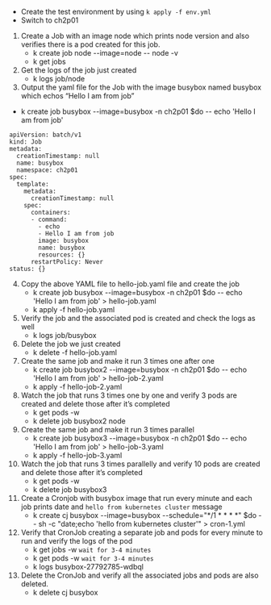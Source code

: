 - Create the test environment by using `k apply -f env.yml`
- Switch to ch2p01

1. Create a Job with an image node which prints node version and also verifies there is a pod created for this job.
    - k create job node --image=node -- node -v
    - k get jobs
2. Get the logs of the job just created
    - k logs job/node
3. Output the yaml file for the Job with the image busybox named busybox which echos “Hello I am from job”
- k create job busybox --image=busybox -n ch2p01 $do -- echo 'Hello I am from job' 
```
apiVersion: batch/v1
kind: Job
metadata:
  creationTimestamp: null
  name: busybox
  namespace: ch2p01
spec:
  template:
    metadata:
      creationTimestamp: null
    spec:
      containers:
      - command:
        - echo
        - Hello I am from job
        image: busybox
        name: busybox
        resources: {}
      restartPolicy: Never
status: {}
```
4. Copy the above YAML file to hello-job.yaml file and create the job
    - k create job busybox --image=busybox -n ch2p01 $do -- echo 'Hello I am from job' > hello-job.yaml
    - k apply -f hello-job.yaml
5. Verify the job and the associated pod is created and check the logs as well
    - k logs job/busybox
6. Delete the job we just created
    - k delete -f hello-job.yaml 
7. Create the same job and make it run 3 times one after one
    - k create job busybox2 --image=busybox -n ch2p01 $do -- echo 'Hello I am from job' > hello-job-2.yaml
    - k apply -f hello-job-2.yaml 
8. Watch the job that runs 3 times one by one and verify 3 pods are created and delete those after it’s completed
    - k get pods -w
    - k delete job busybox2 node
9. Create the same job and make it run 3 times parallel
    - k create job busybox3 --image=busybox -n ch2p01 $do -- echo 'Hello I am from job' > hello-job-3.yaml
    - k apply -f hello-job-3.yaml 
10. Watch the job that runs 3 times parallelly and verify 10 pods are created and delete those after it’s completed
    - k get pods -w
    - k delete job busybox3
11. Create a Cronjob with busybox image that run every minute and each job prints date and `hello from kubernetes cluster` message 
    - k create cj busybox --image=busybox --schedule="*/1 * * * *" $do -- sh -c "date;echo 'hello from kubernetes cluster'" > cron-1.yml
12. Verify that CronJob creating a separate job and pods for every minute to run and verify the logs of the pod
    - k get jobs -w `wait for 3-4 minutes`
    - k get pods -w `wait for 3-4 minutes`
    - k logs busybox-27792785-wdbql
13. Delete the CronJob and verify all the associated jobs and pods are also deleted.
    - k delete cj busybox